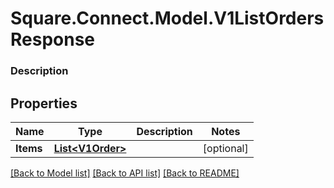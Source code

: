 # Square.Connect.Model.V1ListOrdersResponse

### Description



## Properties

Name | Type | Description | Notes
------------ | ------------- | ------------- | -------------
**Items** | [**List&lt;V1Order&gt;**](V1Order.md) |  | [optional] 



[[Back to Model list]](../README.md#documentation-for-models) [[Back to API list]](../README.md#documentation-for-api-endpoints) [[Back to README]](../README.md)

